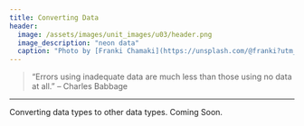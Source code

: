 ```yaml
---
title: Converting Data
header:
  image: /assets/images/unit_images/u03/header.png
  image_description: "neon data"
  caption: "Photo by [Franki Chamaki](https://unsplash.com/@franki?utm_source=unsplash&amp;utm_medium=referral&amp;utm_content=creditCopyText) [from unsplash](https://unsplash.com/s/photos/data?utm_source=unsplash&amp;utm_medium=referral&amp;utm_content=creditCopyText)"
---
```

<!--more-->

> “Errors using inadequate data are much less than those using no data at all.” – Charles Babbage

---

Converting data types to other data types. Coming Soon.

<!--more-->



<!--
## Further reading

add some day
-->
